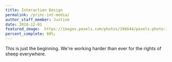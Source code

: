 ```yaml
---
title: Interaction Design
permalink: /princ-int-media/
author_staff_member: Justine
date: 2018-12-01
featured_image:  https://images.pexels.com/photos/196644/pexels-photo-196644.jpeg
percent_complete: 60%;
---
```


This is just the beginning. We're working harder than ever for the rights of sheep everywhere.

<!-- more -->
